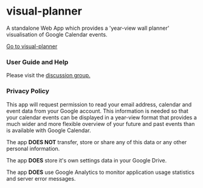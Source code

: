 # visual-planner
A standalone Web App which provides a 'year-view wall planner' visualisation of Google Calendar events.

[Go to visual-planner](https://ctcode.github.io/visual-planner/vp.htm)

### User Guide and Help
Please visit the [discussion group.](https://groups.google.com/group/visual-planner-discuss)

<a name="privacy"></a>
### Privacy Policy
This app will request permission to read your email address, calendar and event data from your Google account. This information is needed so that your calendar events can be displayed in a year-view format that provides a much wider and more flexible overview of your future and past events than is available with Google Calendar.

The app **DOES NOT** transfer, store or share any of this data or any other personal information.

The app **DOES** store it's own settings data in your Google Drive.

The app **DOES** use Google Analytics to monitor application usage statistics and server error messages.
